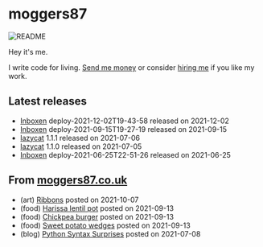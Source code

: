 
# moggers87

![README](https://github.com/moggers87/moggers87/workflows/Update%20README/badge.svg)

Hey it's me.

I write code for living. [Send me money](https://ko-fi.com/moggers87) or
consider [hiring me](https://vlgi.space) if you like my work.

## Latest releases

- <a href="https://github.com/Inboxen/Inboxen">Inboxen</a> deploy-2021-12-02T19-43-58 released on 2021-12-02
- <a href="https://github.com/Inboxen/Inboxen">Inboxen</a> deploy-2021-09-15T19-27-19 released on 2021-09-15
- <a href="https://github.com/moggers87-games/lazycat">lazycat</a> 1.1.1 released on 2021-07-06
- <a href="https://github.com/moggers87-games/lazycat">lazycat</a> 1.1.0 released on 2021-07-05
- <a href="https://github.com/Inboxen/Inboxen">Inboxen</a> deploy-2021-06-25T22-51-26 released on 2021-06-25

## From [moggers87.co.uk](https://moggers87.co.uk)

- (art) <a href="https://moggers87.co.uk/art/ribbons">Ribbons</a> posted on 2021-10-07
- (food) <a href="https://moggers87.co.uk/food/harissa-lentil-pot">Harissa lentil&nbsp;pot</a> posted on 2021-09-13
- (food) <a href="https://moggers87.co.uk/food/chickpea-burgers">Chickpea&nbsp;burger</a> posted on 2021-09-13
- (food) <a href="https://moggers87.co.uk/food/sweet-potato-wedges">Sweet potato&nbsp;wedges</a> posted on 2021-09-13
- (blog) <a href="https://moggers87.co.uk/blog/python-syntax-surprises">Python Syntax&nbsp;Surprises</a> posted on 2021-07-08

